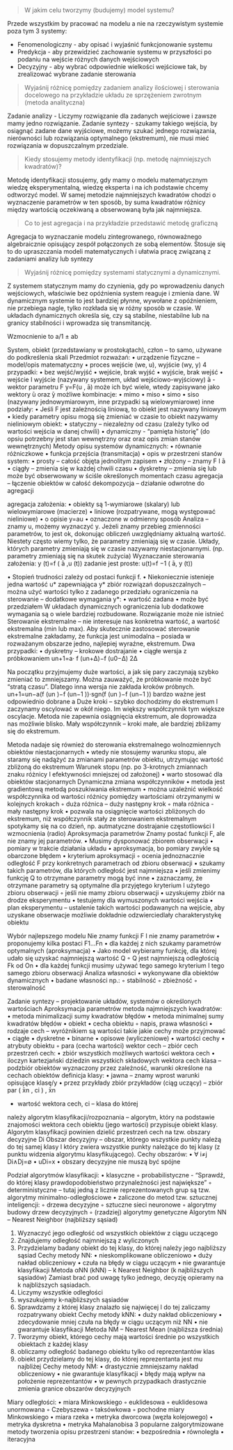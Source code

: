 > W jakim celu tworzymy (budujemy) model systemu?

Przede wszystkim by pracować na modelu a nie na rzeczywistym systemie poza tym 3 systemy:
- Fenomenologiczny - aby opisać i wyjaśnić funkcjonowanie systemu
- Predykcja - aby przewidzieć zachowanie systemu w przyszłości po podaniu na wejście różnych danych wejściowych
- Decyzyjny - aby wybrać odpowiednie wielkości wejściowe tak, by zrealizować wybrane zadanie sterowania

> Wyjaśnij różnicę pomiędzy zadaniem analizy ilościowej i sterowania docelowego na przykładzie układu ze sprzężeniem zwrotnym (metoda analityczna)

Zadanie analizy - Liczymy rozwiązanie dla zadanych wejściowe i zawsze mamy jedno rozwiązanie. Zadanie syntezy - szukamy takiego wejścia, by osiągnąć zadane dane wyjściowe, możemy szukać jednego rozwiązania, nierówności lub rozwiązania optymalnego (ekstremum), nie musi mieć rozwiązania w dopuszczalnym przedziale.

>Kiedy stosujemy metody identyfikacji (np. metodę najmniejszych kwadratów)?

Metodę identyfikacji stosujemy, gdy mamy o modelu matematycznym wiedzę eksperymentalną, wiedzę eksperta i na ich podstawie chcemy odtworzyć model. W samej metodzie najmniejszych kwadratów chodzi o wyznaczenie parametrów w ten sposób, by suma kwadratów różnicy między wartością oczekiwaną a obserwowaną była jak najmniejsza.

> Co to jest agregacja i na przykładzie przedstawić metodę graficzną

Agregacja to wyznaczanie modelu zintegrowanego, równoważnego algebraicznie opisujący zespół połączonych ze sobą elementów. Stosuje się to do upraszczania modeli matematycznych i ułatwia pracę związaną z zadaniami analizy lub syntezy

> Wyjaśnij różnicę pomiędzy systemami statycznymi a dynamicznymi.

Z systemem statycznym mamy do czynienia, gdy po wprowadzeniu danych wejściowych, właściwie bez opóźnienia system reaguje i zmienia dane. W dynamicznym systemie to jest bardziej płynne, wywołane z opóźnieniem, nie przebiega nagle, tylko rozkłada się w różny sposób w czasie. W układach dynamicznych określa się, czy są stabilne, niestabilne lub na granicy stabilności i wprowadza się transmitancję.








Wzmocnienie to a/1 ± ab

System, obiekt (przedstawiany w prostokątach), człon – to samo, używane do podkreślenia skali
Przedmiot rozważań:
• urządzenie fizyczne – model/opis matematyczny
• proces
wejście (we, u), wyjście (wy, y)
4 przypadki:
• bez wejść/wyjść
• wejście, brak wyjść
• wyjście, brak wejść
• wejście I wyjście (nazywany systemem, układ wejściowo-wyjściowy)
 ̄a - wektor parametru F
y=F(u , ̄a)
może ich być wiele, wtedy zapisywane jako wektory  ̄u oraz  ̄y
możliwe kombinacje:
• mimo
• miso
• simo
• siso (nazywany jednowymiarowym, inne przypadki są wielowymiarowe)
inne podziały:
• Jeśli F jest zależnością liniową, to obiekt jest nazywany liniowym
• kiedy parametry opisu mogą się zmieniać w czasie to obiekt nazywamy nieliniowym
obiekt:
• statyczny – niezależny od czasu (zależy tylko od wartości wejścia w danej chwili)
• dynamiczny - “pamięta historię” (do opsiu potrzebny jest stan wewnętrzny oraz oraz opis zmian
stanów wewnętrznych)
Metody opisu systemów dynamicznych:
• równanie różniczkowe
• funkcja przejścia (transmitacja)
• opis w przestrzeni stanów
system:
• prosty – całość objęta jednolitym zapisem
• złożony – znamy F I  ̄a
• ciągły – zmienia się w każdej chwili czasu
• dyskretny – zmienia się lub może być obserwowany w ściśle określonych momentach czasu
agregacja – łączenie obiektów w całość
dekompozycja – działanie odwrotne do agregacji

agregacja założenia:
• obiekty są 1-wymiarowe (skalary) lub wielowymiarowe (macierze)
• liniowe (rozpatrywane, mogą występować nieliniowe)
• o opisie y=au
• oznaczone w odmienny sposób
Analiza – znamy u, możemy wyznaczyć y. Jeżeli znamy przebieg zmienności parametrów, to jest ok,
dokonując obliczeń uwzględniamy aktualną wartość. Niestety często wiemy tylko, że parametry
zmieniają się w czasie.
Układy, których parametry zmieniają się w czasie nazywamy niestacjonarnymi. (np. parametry
zmieniają się na skutek zużycia)
Wyznaczanie sterowania
założenia: y (t)=f ( ̄a ,u (t))
zadanie jest proste: u(t)=f
−1
( ̄a, y (t))

• Stopień trudności zależy od postaci funkcji f.
• Niekoniecznie istenieje jedna wartość u* zapewniająca y*
zbiór rozwiązań dopuszczalnych – można użyć wartości tylko z zadanego przedziału
ograniczenia na sterowanie – dodatkowe wymagania
y*:
• wartość zadana
• może być przedziałem
W układach dynamicznych ograniczenia lub dodatkowe wymagania są o wiele bardziej rozbudowane.
Rozwiązanie może nie istnieć
Sterowanie ekstremalne – nie interesuje nas konkretna wartość, a wartość ekstremalna (min lub max).
Aby skutecznie zastosować sterowanie ekstremalne zakładamy, że funkcja jest unimodalna – posiada
w rozważanym obszarze jedno, najlepiej wyraźne, ekstremum.
Dwa przypadki:
• dyskretny – krokowe dostrajanie
• ciągłe
wersja z próbkowaniem
un+1=a⋅
f (un+Δ)−f (u0−Δ)
2Δ

Na początku przyjmujemy duże wartości, a jak się pary zaczynają szybko zmieniać to zmniejszamy.
Można zauważyć, że próbkowanie może być “stratą czasu”. Dlatego inna wersja nie zakłada kroków
próbnych.
un+1=un−a(f (un
)−f (un−1
))⋅sgn(f (un
)−f (un−1
)) bardzo ważne jest odpowiednio dobrane a
Duże kroki – szybko dochodzimy do ekstremum I zaczynamy oscylować w okół niego. Im większy
współczynnik tym większe oscylacje.
Metoda nie zapewnia osiągnięcia ekstremum, ale doprowadza nas możliwie blisko.
Mały współczynnik – kroki małe, ale bardziej zbliżamy się do ekstremum.

Metoda nadaje się również do sterowania ekstremalnego wolnozmiennych obiektów niestacjonarnych
• wtedy nie stosujemy warunku stopu, ale staramy się nadążyć za zmianami parametrów obiektu,
utrzymując wartość zbliżoną do ekstremum
Warunek stopu (np. po 3-krotnych zmiannach znaku różnicy I efektywności mniejszej od założonej)
• warto stosować dla obiektów stacjonarnych
Dynamiczna zmiana współczynników
• metoda jest gradientową metodą poszukiwania ekstremum
• można uzależnić wielkość współczynnika od wartości różnicy pomiędzy wartościami
otrzymanymi w kolejnych krokach
◦ duża różnica – duży następny krok
◦ mała różnica - mały następny krok
• pozwala na osiągnięcie wartości zbliżonych do ekstremum, niż współczynnik stały
ze sterowaniem ekstremalnym spotykamy się na co dzień, np. autmatyczne dostrajanie częstotliowści I
wzmocnienia (radio)
Aproksymacja parametrów
Znamy postać funkcji F, ale nie znamy jej parametrów.
• Musimy dysponować zbiorem obserwacji
• pomiary w trakcie działania układu
• aproksymacja, bo pomiary zwykle są obarczone błędem
• kryterium aproksymacji
◦ ocenia jednoznacznie odległość F przy konkretnych parametrach od zbioru obserwacji
▪ szukamy takich parametrów, dla których odległość jest najmniejsza
• jeśli zmienimy funkcję Q to otrzymane parametry mogą być inne
▪ zaznaczamy, że otrzymane parametry są optymalne dla przyjętego kryterium I użytego
zbioru obserwacji
◦ jeśli nie mamy zbioru obserwacji
▪ uzyskujemy zbiór na drodze eksperymentu
• testujemy dla wymuszonych wartości wejścia
▪ plan eksperymentu – ustalenie takich wartości podawanych na wejście, aby uzyskane
obserwacje możliwie dokładnie odzwierciedlały charakterystykę obiektu

Wybór najlepszego modelu
Nie znamy funkcji F I nie znamy parametrów
• proponujemy kilka postaci F1...Fn
• dla każdej z nich szukamy parametrów optymalnych (aproksymacja)
• Jako model wybieramy funkcję, dla której udało się uzyskać najmniejszą wartość Q
◦ Q jest najmniejszą odległością Fk od On
• dla każdej funkcji musimy używać tego samego kryterium I tego samego zbioru obserwacji
Analiza własności
• wykonywane dla obiektów dynamicznych
• badane własności np.:
◦ stabilność
◦ zbieżność
◦ sterowalność

Zadanie syntezy – projektowanie układów, systemów o określonych wartościach
Aproksymacja parametrów
metoda najmniejszych kwadratów:
• metoda minimalizacji sumy kwadratów błędów
• metoda minimalnej sumy kwadratów błędów
• obiekt
• cecha obiektu
◦ napis, prawa własności
• rodzaje cech – wyróżnikiem są wartości takie jakie cechy może przyjmować
▪ ciągłe
▪ dyskretne
• binarne
▪ opisowe (wyliczeniowe)
• wartości cechy
• atrybuty obiektu
◦ para (cecha wartości)
wektor cech – zbiór cech
przestrzeń cech:
• zbiór wszystkich możliwych wartości wektora cech
• iloczyn kartezjański dziedzin wszystkich składowych wektora cech
klasa – podzbiór obiektów wyznaczony przez zależność, warunki określone na cechach obiektów
definicja klasy:
• jawna – znamy wprost warunki opisujące klasę/y
• przez przykłady
zbiór przykładów (ciąg uczący) – zbiór par ( ̄xn
, ci
) ,  ̄xn
- wartość wektora cech, ci – klasa do której

należy
algorytm klasyfikacji/rozpoznania – algorytm, który na podstawie znajomości wektora cech obiektu
(jego wartości) przypisuje obiekt klasy. Algorytm klasyfikacji powinien dzielić przestrzeń cech na tzw.
obszary decyzyjne Di
Obszar decyzyjny – obszar, którego wszystkie punkty należą do tej samej klasy I który zwiera
wszystkie punkty należące do tej klasy (z punktu widzenia algorytmu klasyfikującego).
Cechy obszarów:
• ∀
i≠j
Di∧Dj=∅
• uDi=x
• obszary decyzyjne nie muszą być spójne

Podział algorytmów klasyfikacji:
• klasyczne
◦ probabilistyczne - “Sprawdź, do której klasy prawdopodobieństwo przynależności jest
największe”
◦ deterministyczne – tutaj jedną z licznie reprezentowanych grup są tzw. algorytmy
minimalno-odległościowe
• zaliczone do metod tzw. sztucznej inteligencji:
◦ drzewa decyzyjne
◦ sztuczne sieci neuronowe
◦ algorytmy budowy drzew decyzyjnych
◦ (rzadziej) algorytmy genetyczne
Algorytm NN – Nearest Neighbor (najbliższy sąsiad)
1. Wyznaczyć jego odległość od wszystkich obiektów z ciągu uczącego
2. Znajdujemy odległość najmniejszą z wyliczonych
3. Przydzielamy badany obiekt do tej klasy, do której należy jego najbliższy sąsiad
Cechy metody NN:
• nieskomplikowane obliczeniowo
• duży nakład obliczeniowy
• czuła na błędy w ciągu uczącym
• nie gwarantuje klasyfikacji
Metoda αNN (kNN) – k Nearest Neighbor (k najbliższych sąsiadów)
Zamiast brać pod uwagę tylko jednego, decyzję opieramy na k najbliższych sąsiadach.
1. Liczymy wszystkie odległości
2. wyszukujemy k-najbliższych sąsiadów
3. Sprawdzamy z której klasy znalazło się najwięcej I do tej zaliczamy rozpatrywany obiekt
Cechy metody kNN:
• duży nakład obliczeniowy
• zdecydowanie mniej czuła na błędy w ciągu uczącym niż NN
• nie gwarantuje klasyfikacji
Metoda NM – Nearest Mean (najbliższa średnia)
1. Tworzymy obiekt, którego cechy mają wartości średnie po wszystkich obiektach z każdej klasy
2. obliczamy odległość badanego obiektu tylko od reprezentantów klas
3. obiekt przydzielamy do tej klasy, do której reprezentanta jest mu najbliżej
Cechy metody NM:
• drastycznie zmniejszamy nakład obliczeniowy
• nie gwarantuje klasyfikacji
• błędy mają wpływ na położenie reprezentantów
• w pewnych przypadkach drastycznie zmienia granice obszarów decyzyjnych

Miary odległości:
• miara Minkowskiego
◦ euklidesowa
◦ euklidesowa unormowana
◦ Czebyszewa
◦ taksówkowa
◦ pochodne miary Minkowskiego
• miara rzeka
• metryka dworcowa (węzła kolejowego)
• metryka dyskretna
• metryka Mahalanobisa
3 popularne zalgorytmizowane metody tworzenia opisu przestrzeni stanów:
• bezpośrednia
• równoległa
• iteracyjna